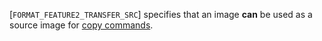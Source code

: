 [`FORMAT_FEATURE2_TRANSFER_SRC`] specifies that an image  **can** 
be used as a source image for [copy commands](https://www.khronos.org/registry/vulkan/specs/1.3-extensions/html/vkspec.html#copies).